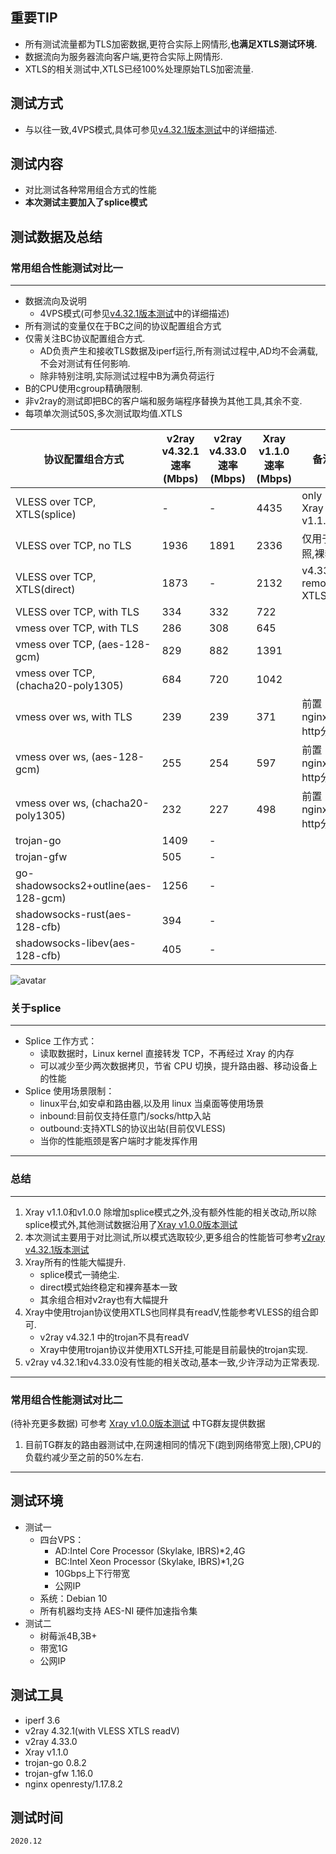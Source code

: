  ## 重要TIP

* 所有测试流量都为TLS加密数据,更符合实际上网情形,**也满足XTLS测试环境.**
* 数据流向为服务器流向客户端,更符合实际上网情形.
* XTLS的相关测试中,XTLS已经100%处理原始TLS加密流量.

## 测试方式
* 与以往一致,4VPS模式,具体可参见[v4.32.1版本测试](https://github.com/badO1a5A90/v2ray-doc/blob/master/v2ray_speed_test_v4.32.1.md)中的详细描述.


## 测试内容

* 对比测试各种常用组合方式的性能
* **本次测试主要加入了splice模式**


## 测试数据及总结

### 常用组合性能测试对比一
---

* 数据流向及说明
  * 4VPS模式(可参见[v4.32.1版本测试](https://github.com/badO1a5A90/v2ray-doc/blob/master/v2ray_speed_test_v4.32.1.md)中的详细描述)
* 所有测试的变量仅在于BC之间的协议配置组合方式
* 仅需关注BC协议配置组合方式. 
  * AD负责产生和接收TLS数据及iperf运行,所有测试过程中,AD均不会满载,不会对测试有任何影响.
  * 除非特别注明,实际测试过程中B为满负荷运行
* B的CPU使用cgroup精确限制.
* 非v2ray的测试即把BC的客户端和服务端程序替换为其他工具,其余不变.
* 每项单次测试50S,多次测试取均值.XTLS

协议配置组合方式|v2ray v4.32.1速率(Mbps)|v2ray v4.33.0速率(Mbps)|Xray v1.1.0速率(Mbps)|备注
--- | ---| --- |  --- |---
VLESS over TCP, XTLS(splice)	|  -  | -  | 4435 |only Xray v1.1.0
VLESS over TCP, no TLS	|  1936  | 1891  |2336|仅用于对照,裸奔
VLESS over TCP, XTLS(direct)	|1873 | - | 2132|v4.33.0 removed XTLS
VLESS over TCP, with TLS	|334  | 332  |722
vmess over TCP, with TLS	| 286    | 308  |  645
vmess over TCP, (aes-128-gcm)	|829 |  882 |1391
vmess over TCP, (chacha20-poly1305)	| 684 | 720  |  1042
vmess over ws, with TLS	| 239  | 239  |371|前置nginx http分流
vmess over ws, (aes-128-gcm)	| 255  | 254  |597 |前置nginx http分流
vmess over ws, (chacha20-poly1305)	|  232  | 227 |498|前置nginx http分流
trojan-go	|  1409   |-|
trojan-gfw	|  505  | - |
go-shadowsocks2+outline(aes-128-gcm)	|  1256   |-|
shadowsocks-rust(aes-128-cfb)	|  394   |-|
shadowsocks-libev(aes-128-cfb)	|  405   |-|

![avatar](https://github.com/badO1a5A90/v2ray-doc/blob/main/performance_test/Xray/img/xray20201202.png?raw=true)


  ### 关于splice
  --- 
  - Splice 工作方式：
    - 读取数据时，Linux kernel 直接转发 TCP，不再经过 Xray 的内存
    - 可以减少至少两次数据拷贝，节省 CPU 切换，提升路由器、移动设备上的性能
  - Splice 使用场景限制：
    - linux平台,如安卓和路由器,以及用 linux 当桌面等使用场景
    - inbound:目前仅支持任意门/socks/http入站
    - outbound:支持XTLS的协议出站(目前仅VLESS)
    - 当你的性能瓶颈是客户端时才能发挥作用

  
---
  ### 总结
  --- 
  1. Xray v1.1.0和v1.0.0 除增加splice模式之外,没有额外性能的相关改动,所以除splice模式外,其他测试数据沿用了[Xray v1.0.0版本测试](https://github.com/badO1a5A90/v2ray-doc/blob/main/performance_test/Xray/speed_test_20201124.md)
  2. 本次测试主要用于对比测试,所以模式选取较少,更多组合的性能皆可参考[v2ray v4.32.1版本测试](https://github.com/badO1a5A90/v2ray-doc/blob/master/v2ray_speed_test_v4.32.1.md)  
  3. Xray所有的性能大幅提升.
     - splice模式一骑绝尘.
     - direct模式始终稳定和裸奔基本一致
     - 其余组合相对v2ray也有大幅提升
  4. Xray中使用trojan协议使用XTLS也同样具有readV,性能参考VLESS的组合即可.
       - v2ray v4.32.1 中的trojan不具有readV
       - Xray中使用trojan协议并使用XTLS开挂,可能是目前最快的trojan实现.
  5. v2ray v4.32.1和v4.33.0没有性能的相关改动,基本一致,少许浮动为正常表现.
---

### 常用组合性能测试对比二

(待补充更多数据)
可参考 [Xray v1.0.0版本测试](https://github.com/badO1a5A90/v2ray-doc/blob/main/performance_test/Xray/speed_test_20201124.md) 中TG群友提供数据

1. 目前TG群友的路由器测试中,在网速相同的情况下(跑到网络带宽上限),CPU的负载约减少至之前的50%左右.

---
## 测试环境
* 测试一
  * 四台VPS：
      - AD:Intel Core Processor (Skylake, IBRS)*2,4G
      - BC:Intel Xeon Processor (Skylake, IBRS)*1,2G
      - 10Gbps上下行带宽
      - 公网IP
  * 系统：Debian 10
  * 所有机器均支持 AES-NI 硬件加速指令集
* 测试二
  * 树莓派4B,3B+
  * 带宽1G
  * 公网IP
  
## 测试工具
* iperf 3.6
* v2ray 4.32.1(with VLESS XTLS readV)
* v2ray 4.33.0
* Xray v1.1.0
* trojan-go 0.8.2
* trojan-gfw 1.16.0
* nginx openresty/1.17.8.2

## 测试时间
    2020.12
